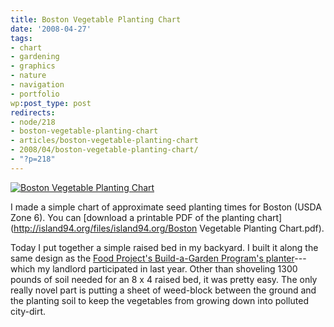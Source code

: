 ```yaml
---
title: Boston Vegetable Planting Chart
date: '2008-04-27'
tags:
- chart
- gardening
- graphics
- nature
- navigation
- portfolio
wp:post_type: post
redirects:
- node/218
- boston-vegetable-planting-chart
- articles/boston-vegetable-planting-chart
- 2008/04/boston-vegetable-planting-chart/
- "?p=218"
---
```


[ ![Boston Vegetable Planting Chart](http://farm3.static.flickr.com/2300/2447776678_9cd6dc2a71.jpg) ](http://www.flickr.com/photos/bensheldon/2447776678/ "Boston Vegetable Planting Chart by bensheldon, on Flickr")

I made a simple chart of approximate seed planting times for Boston (USDA Zone 6). You can [download a printable PDF of the planting chart](http://island94.org/files/island94.org/Boston Vegetable Planting Chart.pdf).

Today I put together a simple raised bed in my backyard. I built it along the same design as the [Food Project's Build-a-Garden Program's planter](http://www.thefoodproject.org/agriculture/Internal1.asp?ID=601)---which my landlord participated in last year. Other than shoveling 1300 pounds of soil needed for an 8 x 4 raised bed, it was pretty easy. The only really novel part is putting a sheet of weed-block between the ground and the planting soil to keep the vegetables from growing down into polluted city-dirt.
